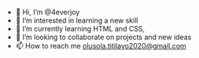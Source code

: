 - 👋 Hi, I’m @4everjoy
- 👀 I’m interested in learning a new skill
- 🌱 I’m currently learning HTML and CSS, 
- 💞️ I’m looking to collaborate on projects and new ideas
- 📫 How to reach me olusola.titilayo2020@gmail.com

<!---
4everjoy/4everjoy is a ✨ special ✨ repository because its `README.md` (this file) appears on your GitHub profile.
You can click the Preview link to take a look at your changes.
--->
